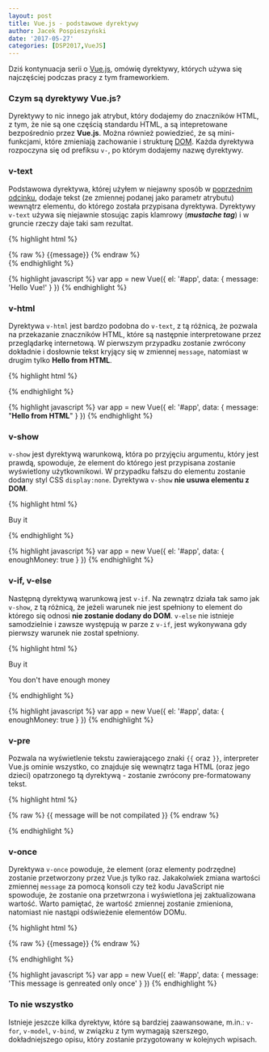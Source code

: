 ```yaml
---
layout: post
title: Vue.js - podstawowe dyrektywy
author: Jacek Pospieszyński
date: '2017-05-27'
categories: [DSP2017,VueJS]
---
```

Dziś kontynuacja serii o [Vue.js](https://vuejs.org), omówię dyrektywy, których używa się najczęściej podczas pracy z tym frameworkiem.

<!--more-->
### Czym są dyrektywy Vue.js?
Dyrektywy to nic innego jak atrybut, który dodajemy do znaczników HTML, z tym, że nie są one częścią standardu HTML, a są intepretowane bezpośrednio przez **Vue.js**. Można również powiedzieć, że są mini-funkcjami, które zmieniają zachowanie i strukturę [DOM](https://pl.wikipedia.org/wiki/Obiektowy_model_dokumentu). Każda dyrektywa rozpoczyna się od prefiksu ``v-``, po którym dodajemy nazwę dyrektywy.

### v-text
Podstawowa dyrektywa, której użyłem w niejawny sposób w [poprzednim odcinku](https://blog.pospieszynski.net/2017/05/21/vuejs-wprowadzenie), dodaje tekst (ze zmiennej podanej jako parametr atrybutu) wewnątrz elementu, do którego została przypisana dyrektywa. Dyrektywy ``v-text`` używa się niejawnie stosując zapis klamrowy (***mustache tag***) i w gruncie rzeczy daje taki sam rezultat.

{% highlight html %}
<div id="app">
  <span>{% raw %} {{message}} {% endraw %}</span>
  <span v-text="message"></span>
</div>    
{% endhighlight %} 

{% highlight javascript %}
var app = new Vue({
  el: '#app',
  data: {
    message: 'Hello Vue!'
  }
})
{% endhighlight %} 


### v-html
Dyrektywa ``v-html`` jest bardzo podobna do ``v-text``, z tą różnicą, że pozwala na przekazanie znaczników HTML, które są następnie interpretowane przez przeglądarkę internetową. W pierwszym przypadku zostanie zwrócony dokładnie i dosłownie tekst kryjący się w zmiennej ``message``, natomiast w drugim tylko **Hello from HTML**.

{% highlight html %}
<div id="app">
  <span v-text="message"></span>
  <span v-html="message"></span>
</div>  
{% endhighlight %} 

{% highlight javascript %}
var app = new Vue({
  el: '#app',
  data: {
    message: "<strong>Hello from HTML</strong>"
  }
})
{% endhighlight %} 


### v-show
``v-show`` jest dyrektywą warunkową, która po przyjęciu argumentu, który jest prawdą, spowoduje, że element do którego jest przypisana zostanie wyświetlony użytkownikowi. W przypadku fałszu do elementu zostanie dodany styl CSS ``display:none``. Dyrektywa ``v-show`` **nie usuwa elementu z DOM**.

{% highlight html %}
<div id="app">
  <p v-show="enoughMoney">Buy it</p>
</div>  
{% endhighlight %} 

{% highlight javascript %}
var app = new Vue({
  el: '#app',
  data: {
    enoughMoney: true
  }
})
{% endhighlight %} 


### v-if, v-else
Następną dyrektywą warunkową jest ``v-if``. Na zewnątrz działa tak samo jak ``v-show``, z tą różnicą, że jeżeli warunek nie jest spełniony to element do którego się odnosi **nie zostanie dodany do DOM**. ``v-else`` nie istnieje samodzielnie i zawsze występują w parze z ``v-if``, jest wykonywana gdy pierwszy warunek nie został spełniony.

{% highlight html %}
<div id="app">
  <p v-if="enoughMoney">Buy it</p>
  <p v-else>You don't have enough money</p>
</div>  
{% endhighlight %} 

{% highlight javascript %}
var app = new Vue({
  el: '#app',
  data: {
    enoughMoney: true
  }
})
{% endhighlight %} 


### v-pre
Pozwala na wyświetlenie tekstu zawierającego znaki ``{{`` oraz ``}}``, interpreter Vue.js ominie wszystko, co znajduje się wewnątrz taga HTML (oraz jego dzieci) opatrzonego tą dyrektywą - zostanie zwrócony pre-formatowany tekst.

{% highlight html %}
<div id="app">
  <p v-pre>{% raw %} {{ message will be not compilated }} {% endraw %}</p>
</div>  
{% endhighlight %} 


### v-once
Dyrektywa ``v-once`` powoduje, że element (oraz elementy podrzędne) zostanie przetworzony przez Vue.js tylko raz. Jakakolwiek zmiana wartości zmiennej ``message`` za pomocą konsoli czy też kodu JavaScript nie spowoduje, że zostanie ona przetwrzona i wyświetlona jej zaktualizowana wartość. Warto pamiętać, że wartość zmiennej zostanie zmieniona, natomiast nie nastąpi odświeżenie elementów DOMu.

{% highlight html %}
<div id="app">
  <p v-once>{% raw %} {{message}} {% endraw %}</p>
</div>  
{% endhighlight %} 

{% highlight javascript %}
var app = new Vue({
  el: '#app',
  data: {
    message: 'This message is genreated only once'
  }
})
{% endhighlight %} 


### To nie wszystko
Istnieje jeszcze kilka dyrektyw, które są bardziej zaawansowane, m.in.: ``v-for``, ``v-model``, ``v-bind``, w związku z tym wymagają szerszego, dokładniejszego opisu, który zostanie przygotowany w kolejnych wpisach.
